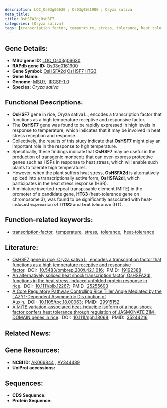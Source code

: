 ```yaml
---
description: LOC_Os03g06630 ; Os03g0161900 ; Oryza sativa
meta_title:
title: OsHSFA2d;OsHSF7
categories: [Oryza sativa]
tags: [transcription factor, temperature, stress, tolerance, heat tolerance]
---
```


## Gene Details:
- **MSU gene ID:** [LOC_Os03g06630](http://rice.uga.edu/cgi-bin/ORF_infopage.cgi?orf=LOC_Os03g06630)  
- **RAPdb gene ID:** [Os03g0161900](https://rapdb.dna.affrc.go.jp/locus/?name=Os03g0161900)  
- **Gene Symbol:** <u>OsHSFA2d</u>&nbsp;<u>OsHSF7</u>&nbsp;<u>HTG3</u>
- **Gene Name:**
- **Genome:**  [MSU7](http://rice.uga.edu/),&nbsp;&nbsp;[IRGSP-1.0](https://rapdb.dna.affrc.go.jp/download/irgsp1.html)
- **Species:** *Oryza sativa*

## Functional Descriptions:
   - **OsHSF7** gene in rice, Oryza sativa L., encodes a transcription factor that functions as a high temperature receptive and responsive factor.
   - The **OsHSF7** gene was found to be rapidly expressed in high levels in response to temperature, which indicates that it may be involved in heat stress reception and response.
   - Collectively, the results of this study indicate that **OsHSF7** might play an important role in the response to high temperature.
   - Specifically, these findings indicate that **OsHSF7** may be useful in the production of transgenic monocots that can over-express protective genes such as HSPs in response to heat stress, which will enable such plants to tolerate high temperatures.
   - However, when the plant suffers heat stress, **OsHSFA2d** is alternatively spliced into a transcriptionally active form, **OsHSFA2d**I, which participates in the heat stress response (HSR).
   - A miniature inverted-repeat transposable element (MITE) in the promoter of a candidate gene, **HTG3** (heat-tolerance gene on chromosome 3), was found to be significantly associated with heat-induced expression of **HTG3** and heat tolerance (HT).

## Function-related keywords:
   - [transcription-factor](/tags/transcription-factor/),&nbsp;&nbsp;[temperature](/tags/temperature/),&nbsp;&nbsp;[stress](/tags/stress/),&nbsp;&nbsp;[tolerance](/tags/tolerance/),&nbsp;&nbsp;[heat-tolerance](/tags/heat-tolerance/)

## Literature:
   - [OsHSF7 gene in rice, Oryza sativa L., encodes a transcription factor that functions as a high temperature receptive and responsive factor](https://www.doi.org/10.5483/bmbrep.2009.42.1.016).&nbsp;&nbsp;DOI:&nbsp;&nbsp;[10.5483/bmbrep.2009.42.1.016](https://www.doi.org/10.5483/bmbrep.2009.42.1.016);&nbsp;&nbsp;PMID:&nbsp;&nbsp;[19192388](https://pubmed.ncbi.nlm.nih.gov/19192388/)
   - [An alternatively spliced heat shock transcription factor, OsHSFA2dI, functions in the heat stress-induced unfolded protein response in rice](https://www.doi.org/10.1111/plb.12267).&nbsp;&nbsp;DOI:&nbsp;&nbsp;[10.1111/plb.12267](https://www.doi.org/10.1111/plb.12267);&nbsp;&nbsp;PMID:&nbsp;&nbsp;[25255693](https://pubmed.ncbi.nlm.nih.gov/25255693/)
   - [A Core Regulatory Pathway Controlling Rice Tiller Angle Mediated by the LAZY1-Dependent Asymmetric Distribution of Auxin](https://www.doi.org/10.1105/tpc.18.00063).&nbsp;&nbsp;DOI:&nbsp;&nbsp;[10.1105/tpc.18.00063](https://www.doi.org/10.1105/tpc.18.00063);&nbsp;&nbsp;PMID:&nbsp;&nbsp;[29915152](https://pubmed.ncbi.nlm.nih.gov/29915152/)
   - [A MITE variation-associated heat-inducible isoform of a heat-shock factor confers heat tolerance through regulation of JASMONATE ZIM-DOMAIN genes in rice](https://www.doi.org/10.1111/nph.18068).&nbsp;&nbsp;DOI:&nbsp;&nbsp;[10.1111/nph.18068](https://www.doi.org/10.1111/nph.18068);&nbsp;&nbsp;PMID:&nbsp;&nbsp;[35244216](https://pubmed.ncbi.nlm.nih.gov/35244216/)

## Related News:

## Gene Resources:
- **NCBI ID:**  [AK066844](http://www.ncbi.nlm.nih.gov/nuccore/AK066844)&nbsp;,&nbsp;[AY344489](http://www.ncbi.nlm.nih.gov/nuccore/AY344489)
- **UniProt accessions:** [](https://www.uniprot.org/uniprotkb//entry)

## Sequences:
- **CDS Sequence:**
- **Protein Sequence:**
